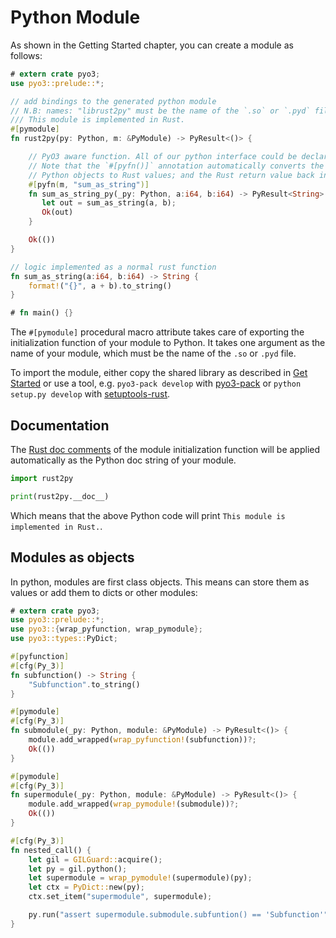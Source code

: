 # Python Module

As shown in the Getting Started chapter, you can create a module as follows:

```rust
# extern crate pyo3;
use pyo3::prelude::*;

// add bindings to the generated python module
// N.B: names: "librust2py" must be the name of the `.so` or `.pyd` file
/// This module is implemented in Rust.
#[pymodule]
fn rust2py(py: Python, m: &PyModule) -> PyResult<()> {

    // PyO3 aware function. All of our python interface could be declared in a separate module.
    // Note that the `#[pyfn()]` annotation automatically converts the arguments from
    // Python objects to Rust values; and the Rust return value back into a Python object.
    #[pyfn(m, "sum_as_string")]
    fn sum_as_string_py(_py: Python, a:i64, b:i64) -> PyResult<String> {
       let out = sum_as_string(a, b);
       Ok(out)
    }

    Ok(())
}

// logic implemented as a normal rust function
fn sum_as_string(a:i64, b:i64) -> String {
    format!("{}", a + b).to_string()
}

# fn main() {}
```

The `#[pymodule]` procedural macro attribute takes care of exporting the initialization function of your module to Python. It takes one argument as the name of your module, which must be the name of the `.so` or `.pyd` file.

To import the module, either copy the shared library as described in [Get Started](./overview.md) or use a tool, e.g. `pyo3-pack develop` with [pyo3-pack](https://github.com/PyO3/pyo3-pack) or `python setup.py develop` with [setuptools-rust](https://github.com/PyO3/setuptools-rust).

## Documentation

The [Rust doc comments](https://doc.rust-lang.org/stable/book/first-edition/comments.html) of the module initialization function will be applied automatically as the Python doc string of your module.

```python
import rust2py

print(rust2py.__doc__)
```

Which means that the above Python code will print `This module is implemented in Rust.`.

## Modules as objects

In python, modules are first class objects. This means can store them as values or add them to dicts or other modules:

```rust
# extern crate pyo3;
use pyo3::prelude::*;
use pyo3::{wrap_pyfunction, wrap_pymodule};
use pyo3::types::PyDict;

#[pyfunction]
#[cfg(Py_3)]
fn subfunction() -> String {
    "Subfunction".to_string()
}

#[pymodule]
#[cfg(Py_3)]
fn submodule(_py: Python, module: &PyModule) -> PyResult<()> {
    module.add_wrapped(wrap_pyfunction!(subfunction))?;
    Ok(())
}

#[pymodule]
#[cfg(Py_3)]
fn supermodule(_py: Python, module: &PyModule) -> PyResult<()> {
    module.add_wrapped(wrap_pymodule!(submodule))?;
    Ok(())
}

#[cfg(Py_3)]
fn nested_call() {
    let gil = GILGuard::acquire();
    let py = gil.python();
    let supermodule = wrap_pymodule!(supermodule)(py);
    let ctx = PyDict::new(py);
    ctx.set_item("supermodule", supermodule);

    py.run("assert supermodule.submodule.subfuntion() == 'Subfunction'", None, Some(&ctx)).unwrap();
}
```
